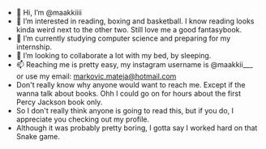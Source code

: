 - 👋 Hi, I’m @maakkiiii
- 👀 I’m interested in reading, boxing and basketball. I know reading looks kinda weird next to the other two. Still love me a good fantasybook.
- 🌱 I’m currently studying computer science and preparing for my internship. 
- 💞️ I’m looking to collaborate a lot with my bed, by sleeping.
- 📫 Reaching me is pretty easy, my instagram username is @maakkii___ or use my email: markovic.mateja@hotmail.com 
-  Don't really know why anyone would want to reach me. Except if the wanna talk about books. Ohh I could go on for hours about the first Percy Jackson book only.
-  So I don't really think anyone is going to read this, but if you do, I appreciate you checking out my profile.
-  Although it was probably pretty boring, I gotta say I worked hard on that Snake game.

<!---
maakkiiii/maakkiiii is a ✨ special ✨ repository because its `README.md` (this file) appears on your GitHub profile.
You can click the Preview link to take a look at your changes.
--->
